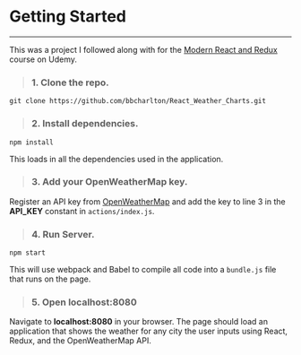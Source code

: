 # Getting Started
___

This was a project I followed along with for the [Modern React and Redux](https://www.udemy.com/react-redux/learn/v4/overview) course on Udemy.

> ### 1. Clone the repo.

```shell
git clone https://github.com/bbcharlton/React_Weather_Charts.git
```

> ### 2. Install dependencies.

```shell
npm install
```

This loads in all the dependencies used in the application.

> ### 3. Add your OpenWeatherMap key.

Register an API key from [OpenWeatherMap](http://openweathermap.org/appid) and add the key to line 3 in the **API_KEY** constant in `actions/index.js`.

> ### 4. Run Server.

```shell
npm start
```

This will use webpack and Babel to compile all code into a `bundle.js` file that runs on the page.

> ### 5. Open localhost:8080

Navigate to **localhost:8080** in your browser. The page should load an application that shows the weather for any city the user inputs using React, Redux, and the OpenWeatherMap API.
